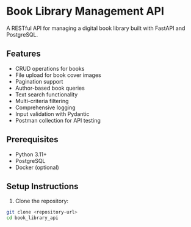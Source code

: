 # Book Library Management API

A RESTful API for managing a digital book library built with FastAPI and PostgreSQL.

## Features
- CRUD operations for books
- File upload for book cover images
- Pagination support
- Author-based book queries
- Text search functionality
- Multi-criteria filtering
- Comprehensive logging
- Input validation with Pydantic
- Postman collection for API testing

## Prerequisites
- Python 3.11+
- PostgreSQL
- Docker (optional)

## Setup Instructions

1. Clone the repository:
```bash
git clone <repository-url>
cd book_library_api